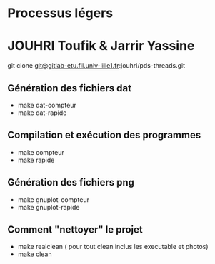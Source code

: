 #   Processus légers

# JOUHRI Toufik & Jarrir Yassine

 git clone git@gitlab-etu.fil.univ-lille1.fr:jouhri/pds-threads.git

## Génération des fichiers dat

 
- make dat-compteur
- make dat-rapide

## Compilation et exécution des programmes

- make compteur
- make rapide


## Génération des fichiers png


- make gnuplot-compteur
- make gnuplot-rapide

## Comment "nettoyer" le projet


- make realclean ( pour tout clean inclus les executable et photos)
- make clean


